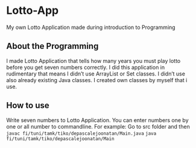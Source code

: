 # Lotto-App
My own Lotto Application made during introduction to Programming

## About the Programming

I made Lotto Application that tells how many years you must play lotto before you get seven numbers correctly. I did this application in rudimentary that means I didn’t use ArrayList or Set classes. I didn’t use also already existing Java classes. I created own classes by myself that i use.

## How to use

Write seven numbers to Lotto Application. You can enter numbers one by one or all number to commandline.
For example:
Go to src folder and then
`javac fi/tuni/tamk/tiko/depascalejoonatan/Main.java`
`java fi/tuni/tamk/tiko/depascalejoonatan/Main`
